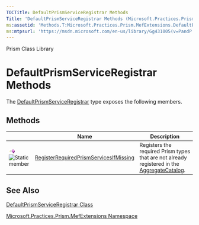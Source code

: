 ```yaml
---
TOCTitle: DefaultPrismServiceRegistrar Methods
Title: 'DefaultPrismServiceRegistrar Methods (Microsoft.Practices.Prism.MefExtensions)'
ms:assetid: 'Methods.T:Microsoft.Practices.Prism.MefExtensions.DefaultPrismServiceRegistrar'
ms:mtpsurl: 'https://msdn.microsoft.com/en-us/library/Gg431005(v=PandP.50)'
---
```


Prism Class Library

DefaultPrismServiceRegistrar Methods
====================================

The [DefaultPrismServiceRegistrar](https://msdn.microsoft.com/library/microsoft.practices.prism.mefextensions.defaultprismserviceregistrar) type exposes the following members.

Methods
-------

<span id="methodTableToggle"></span>
<table>

<thead>
<tr class="header">
<th> </th>
<th>Name</th>
<th>Description</th>
</tr>
</thead>
<tbody>
<tr class="odd">
<td><img src="images/public-method.gif" title="Public method" /><img src="https://msdn.microsoft.com/en-us/Gg431005.static(en-us,PandP.50).gif" title="Static member" /></td>
<td><a href="https://msdn.microsoft.com/library/microsoft.practices.prism.mefextensions.defaultprismserviceregistrar.registerrequiredprismservicesifmissing(system.componentmodel.composition.hosting.aggregatecatalog)">RegisterRequiredPrismServicesIfMissing</a></td>
<td><div class="summary">
Registers the required Prism types that are not already registered in the <a href="http://msdn.microsoft.com/en-us/library/dd833165">AggregateCatalog</a>.
</div></td>
</tr>
</tbody>
</table>

See Also
--------


[DefaultPrismServiceRegistrar Class](https://msdn.microsoft.com/library/microsoft.practices.prism.mefextensions.defaultprismserviceregistrar)

[Microsoft.Practices.Prism.MefExtensions Namespace](https://msdn.microsoft.com/library/microsoft.practices.prism.mefextensions)
